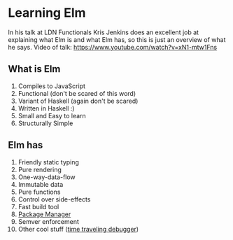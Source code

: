 # Learning Elm

In his talk at LDN Functionals Kris Jenkins does an excellent job at explaining what Elm is and what Elm has, so this is just an overview of what he says.
Video of talk: https://www.youtube.com/watch?v=xN1-mtw1Fns

## What is Elm

1. Compiles to JavaScript
2. Functional (don't be scared of this word)
3. Variant of Haskell (again don't be scared)
4. Written in Haskell :)
5. Small and Easy to learn
6. Structurally Simple

## Elm has

1. Friendly static typing
2. Pure rendering
3. One-way-data-flow
4. Immutable data
5. Pure functions
6. Control over side-effects
7. Fast build tool
8. [Package Manager](http://package.elm-lang.org/)
9. Semver enforcement
10. Other cool stuff ([time traveling debugger](http://debug.elm-lang.org/))



